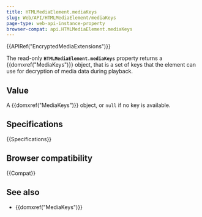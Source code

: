```yaml
---
title: HTMLMediaElement.mediaKeys
slug: Web/API/HTMLMediaElement/mediaKeys
page-type: web-api-instance-property
browser-compat: api.HTMLMediaElement.mediaKeys
---
```


{{APIRef("EncryptedMediaExtensions")}}

The read-only **`HTMLMediaElement.mediaKeys`** property returns a {{domxref("MediaKeys")}} object, that is a set of keys that the element can use for decryption of media data during playback.

## Value

A {{domxref("MediaKeys")}} object, or `null` if no key is available.

## Specifications

{{Specifications}}

## Browser compatibility

{{Compat}}

## See also

- {{domxref("MediaKeys")}}
